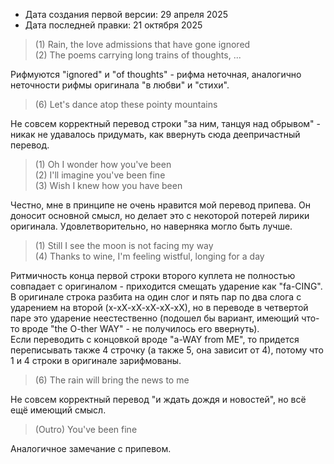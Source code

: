* Дата создания первой версии: 29 апреля 2025
* Дата последней правки: 21 октября 2025

> (1) Rain, the love admissions that have gone ignored<br>
> (2) The poems carrying long trains of thoughts, ...

Рифмуются "ignored" и "of thoughts" - рифма неточная, аналогично неточности рифмы оригинала "в любви" и "стихи".

> (6) Let's dance atop these pointy mountains

Не совсем корректный перевод строки "за ним, танцуя над обрывом" - никак не удавалось придумать, как ввернуть сюда деепричастный перевод.

> (1) Oh I wonder how you've been<br>
> (2) I'll imagine you've been fine<br>
> (3) Wish I knew how you have been

Честно, мне в принципе не очень нравится мой перевод припева. Он доносит основной смысл, но делает это с некоторой потерей лирики оригинала. Удовлетворительно, но наверняка могло быть лучше.

> (1) Still I see the moon is not facing my way<br>
> (4) Thanks to wine, I'm feeling wistful, longing for a day

Ритмичность конца первой строки второго куплета не полностью совпадает с оригиналом - приходится смещать ударение как "fa-CING". В оригинале строка разбита на один слог и пять пар по два слога с ударением на второй (х-хХ-хХ-хХ-хХ-хХ), но в переводе в четвертой паре это ударение неестественно (подошел бы вариант, имеющий что-то вроде "the O-ther WAY" - не получилось его ввернуть).<br>
Если переводить с концовкой вроде "a-WAY from ME", то придется переписывать также 4 строчку (а также 5, она зависит от 4), потому что 1 и 4 строки в оригинале зарифмованы.

> (6) The rain will bring the news to me

Не совсем корректный перевод "и ждать дождя и новостей", но всё ещё имеющий смысл.

> (Outro) You've been fine

Аналогичное замечание с припевом.